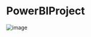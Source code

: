 # PowerBIProject

![image](https://user-images.githubusercontent.com/90923616/222987524-2ddcf6af-be59-413b-a083-43e48410592a.png)
